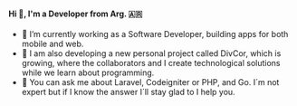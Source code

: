 #### Hi &#128075;, I'm a Developer from Arg. &#x1f1e6;&#x1f1f7;

<!-- <p align="left"> <img src="https://komarev.com/ghpvc/?username=juanmachuca95&label=Profile%20views&color=0e75b6&style=flat" alt="juanmachuca95" /> </p>-->

* 🚀 I’m currently working as a Software Developer, building apps for both mobile and web.
* 🔭 I am also developing a new personal project called DivCor, which is growing, where the collaborators and I create technological solutions
while we learn about programming. 
* 💬 You can ask me about Laravel, Codeigniter or PHP, and Go. I´m not expert but if I know the answer I´ll stay glad to I help you.
<!--* 📫 About me  <b><a href="https://juanmachuca95.github.io">juanmachuca95</a></b>-->


